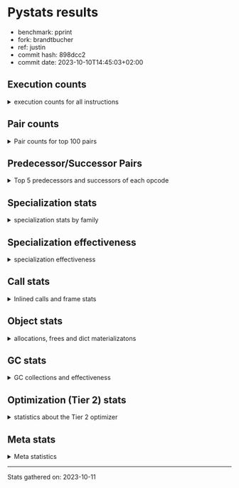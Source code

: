 
# Pystats results

- benchmark: pprint
- fork: brandtbucher
- ref: justin
- commit hash: 898dcc2
- commit date: 2023-10-10T14:45:03+02:00

## Execution counts

<details>
<summary> execution counts for all instructions </summary>

|Name | Count | Self | Cumulative | Miss ratio | 
|---|---:|---:|---:|---:|
| LOAD_FAST | 3,402,006,240 | 19.2% | 19.2% |  |
| STORE_FAST | 1,596,002,880 | 9.0% | 28.3% |  |
| LOAD_GLOBAL_BUILTIN | 1,428,001,980 | 8.1% | 36.3% |  |
| LOAD_CONST | 1,170,002,100 | 6.6% | 43.0% |  |
| POP_JUMP_IF_FALSE | 1,074,001,620 | 6.1% | 49.0% |  |
| TO_BOOL_BOOL | 978,000,900 | 5.5% | 54.6% |  |
| LOAD_FAST_LOAD_FAST | 846,001,980 | 4.8% | 59.3% |  |
| RETURN_VALUE | 528,000,420 | 3.0% | 62.3% |  |
| POP_JUMP_IF_TRUE | 486,000,360 | 2.7% | 65.1% |  |
| CALL_BUILTIN_FAST | 468,000,780 | 2.6% | 67.7% |  |
| CALL_BUILTIN_O | 426,000,420 | 2.4% | 70.1% |  |
| RESUME_CHECK | 414,000,840 | 2.3% | 72.5% |  |
| CALL_PY_EXACT_ARGS | 288,000,600 | 1.6% | 74.1% |  |
| LOAD_ATTR_METHOD_WITH_VALUES | 282,000,660 | 1.6% | 75.7% |  |
| POP_TOP | 276,000,720 | 1.6% | 77.3% |  |
| BUILD_TUPLE | 270,000,120 | 1.5% | 78.8% |  |
| LOAD_ATTR | 252,062,300 | 1.4% | 80.2% |  |
| LOAD_GLOBAL_MODULE | 234,000,380 | 1.3% | 81.5% |  |
| UNPACK_SEQUENCE_TUPLE | 234,000,060 | 1.3% | 82.9% |  |
| CONTAINS_OP | 216,000,420 | 1.2% | 84.1% |  |
| ENTER_EXECUTOR | 197,999,940 | 1.1% | 85.2% |  |
| PUSH_NULL | 192,000,780 | 1.1% | 86.3% |  |
| IS_OP | 180,000,120 | 1.0% | 87.3% |  |
| LOAD_ATTR_INSTANCE_VALUE | 174,000,420 | 1.0% | 88.3% |  |
| CALL_TYPE_1 | 144,000,180 | 0.8% | 89.1% |  |
| INTERPRETER_EXIT | 126,000,120 | 0.7% | 89.8% |  |
| LOAD_ATTR_METHOD_NO_DICT | 96,000,240 | 0.5% | 90.4% |  |
| EXTENDED_ARG | 90,000,120 | 0.5% | 90.9% |  |
| FOR_ITER_LIST | 84,436,840 | 0.5% | 91.3% | 27.4% |
| CALL_METHOD_DESCRIPTOR_O | 78,000,240 | 0.4% | 91.8% |  |
| RETURN_CONST | 78,000,180 | 0.4% | 92.2% |  |
| CALL | 72,018,520 | 0.4% | 92.6% |  |
| BINARY_OP | 72,018,000 | 0.4% | 93.0% |  |
| BINARY_OP_ADD_INT | 72,000,360 | 0.4% | 93.4% |  |
| STORE_SUBSCR_DICT | 72,000,180 | 0.4% | 93.9% |  |
| DELETE_SUBSCR | 72,000,180 | 0.4% | 94.3% |  |
| TO_BOOL_NONE | 72,000,120 | 0.4% | 94.7% |  |
| GET_ITER | 72,000,120 | 0.4% | 95.1% |  |
| BUILD_LIST | 72,000,120 | 0.4% | 95.5% |  |
| COPY | 72,000,060 | 0.4% | 95.9% |  |
| STORE_ATTR_SLOT | 72,000,000 | 0.4% | 96.3% |  |
| FORMAT_SIMPLE | 72,000,000 | 0.4% | 96.7% |  |
| CONVERT_VALUE | 72,000,000 | 0.4% | 97.1% |  |
| BINARY_SUBSCR_TUPLE_INT | 72,000,000 | 0.4% | 97.5% |  |
| COMPARE_OP_INT | 60,000,240 | 0.3% | 97.9% |  |
| TO_BOOL | 54,013,220 | 0.3% | 98.2% |  |
| CALL_LEN | 42,000,060 | 0.2% | 98.4% |  |
| FOR_ITER_TUPLE | 36,436,000 | 0.2% | 98.6% | 63.5% |
| JUMP_FORWARD | 36,000,180 | 0.2% | 98.8% |  |
| LOAD_ATTR_SLOT | 36,000,000 | 0.2% | 99.0% |  |
| BUILD_STRING | 36,000,000 | 0.2% | 99.2% |  |
| STORE_FAST_STORE_FAST | 24,000,120 | 0.1% | 99.4% |  |
| CALL_METHOD_DESCRIPTOR_NOARGS | 24,000,120 | 0.1% | 99.5% |  |
| NOP | 18,000,240 | 0.1% | 99.6% |  |
| TO_BOOL_LIST | 18,000,120 | 0.1% | 99.7% |  |
| UNPACK_SEQUENCE_TWO_TUPLE | 18,000,000 | 0.1% | 99.8% |  |
| CALL_KW | 18,000,000 | 0.1% | 99.9% |  |
| BINARY_OP_SUBTRACT_INT | 12,000,300 | 0.1% | 100.0% |  |
| LOAD_ATTR_METHOD_LAZY_DICT | 6,000,180 | 0.0% | 100.0% |  |
| LOAD_DEREF | 240 | 0.0% | 100.0% |  |
| LOAD_GLOBAL | 220 | 0.0% | 100.0% |  |
| LOAD_ATTR_MODULE | 200 | 0.0% | 100.0% |  |
| COPY_FREE_VARS | 120 | 0.0% | 100.0% |  |
| CALL_FUNCTION_EX | 120 | 0.0% | 100.0% |  |
| BINARY_OP_SUBTRACT_FLOAT | 120 | 0.0% | 100.0% |  |
| PUSH_EXC_INFO | 60 | 0.0% | 100.0% |  |
| POP_JUMP_IF_NONE | 60 | 0.0% | 100.0% |  |
| POP_EXCEPT | 60 | 0.0% | 100.0% |  |
| LOAD_ATTR_NONDESCRIPTOR_WITH_VALUES | 60 | 0.0% | 100.0% |  |
| JUMP_BACKWARD | 60 | 0.0% | 100.0% |  |
| COMPARE_OP | 60 | 0.0% | 100.0% |  |
| CHECK_EXC_MATCH | 60 | 0.0% | 100.0% |  |
| CALL_METHOD_DESCRIPTOR_FAST | 60 | 0.0% | 100.0% |  |
| BUILD_MAP | 60 | 0.0% | 100.0% |  |
| BINARY_OP_ADD_UNICODE | 60 | 0.0% | 100.0% |  |
| STORE_SUBSCR | 20 | 0.0% | 100.0% |  |


</details>

## Pair counts

<details>
<summary> Pair counts for top 100 pairs </summary>

|Pair | Count | Self | Cumulative | 
|---|---:|---:|---:|
| LOAD_GLOBAL_BUILTIN LOAD_FAST | 906,001,320 | 5.1% | 5.1% |
| STORE_FAST LOAD_FAST | 792,001,560 | 4.5% | 9.6% |
| LOAD_FAST LOAD_GLOBAL_BUILTIN | 522,000,600 | 3.0% | 12.6% |
| TO_BOOL_BOOL POP_JUMP_IF_FALSE | 510,000,660 | 2.9% | 15.4% |
| POP_JUMP_IF_FALSE LOAD_GLOBAL_BUILTIN | 486,000,360 | 2.7% | 18.2% |
| STORE_FAST STORE_FAST | 456,000,000 | 2.6% | 20.8% |
| LOAD_FAST TO_BOOL_BOOL | 402,000,280 | 2.3% | 23.0% |
| TO_BOOL_BOOL POP_JUMP_IF_TRUE | 396,000,120 | 2.2% | 25.3% |
| LOAD_FAST CALL_BUILTIN_O | 390,000,420 | 2.2% | 27.5% |
| POP_JUMP_IF_FALSE LOAD_FAST | 372,000,840 | 2.1% | 29.6% |
| LOAD_GLOBAL_BUILTIN CALL_BUILTIN_FAST | 342,000,480 | 1.9% | 31.5% |
| CALL_BUILTIN_FAST TO_BOOL_BOOL | 342,000,480 | 1.9% | 33.5% |
| LOAD_FAST LOAD_CONST | 324,000,540 | 1.8% | 35.3% |
| LOAD_CONST LOAD_CONST | 306,000,240 | 1.7% | 37.0% |
| CALL_PY_EXACT_ARGS RESUME_CHECK | 288,000,600 | 1.6% | 38.6% |
| LOAD_FAST LOAD_ATTR_METHOD_WITH_VALUES | 282,000,620 | 1.6% | 40.2% |
| POP_TOP LOAD_FAST | 270,000,420 | 1.5% | 41.8% |
| BUILD_TUPLE RETURN_VALUE | 270,000,120 | 1.5% | 43.3% |
| RETURN_VALUE UNPACK_SEQUENCE_TUPLE | 234,000,060 | 1.3% | 44.6% |
| RETURN_VALUE RETURN_VALUE | 234,000,060 | 1.3% | 45.9% |
| UNPACK_SEQUENCE_TUPLE STORE_FAST | 228,000,000 | 1.3% | 47.2% |
| CONTAINS_OP POP_JUMP_IF_FALSE | 216,000,420 | 1.2% | 48.5% |
| LOAD_ATTR_METHOD_WITH_VALUES LOAD_FAST_LOAD_FAST | 198,000,660 | 1.1% | 49.6% |
| LOAD_CONST STORE_FAST | 198,000,540 | 1.1% | 50.7% |
| LOAD_FAST_LOAD_FAST LOAD_FAST_LOAD_FAST | 198,000,240 | 1.1% | 51.8% |
| LOAD_FAST_LOAD_FAST CALL_PY_EXACT_ARGS | 198,000,220 | 1.1% | 52.9% |
| POP_JUMP_IF_TRUE LOAD_FAST | 198,000,120 | 1.1% | 54.1% |
| POP_JUMP_IF_TRUE ENTER_EXECUTOR | 197,999,940 | 1.1% | 55.2% |
| LOAD_FAST PUSH_NULL | 192,000,540 | 1.1% | 56.3% |
| PUSH_NULL LOAD_FAST | 192,000,240 | 1.1% | 57.3% |
| CALL_BUILTIN_O POP_TOP | 192,000,120 | 1.1% | 58.4% |
| LOAD_GLOBAL_BUILTIN LOAD_ATTR | 180,000,120 | 1.0% | 59.4% |
| LOAD_ATTR IS_OP | 180,000,120 | 1.0% | 60.5% |
| STORE_FAST LOAD_GLOBAL_BUILTIN | 168,000,180 | 1.0% | 61.4% |
| LOAD_ATTR_INSTANCE_VALUE TO_BOOL_BOOL | 162,000,120 | 0.9% | 62.3% |
| LOAD_CONST BUILD_TUPLE | 162,000,000 | 0.9% | 63.2% |
| CALL_BUILTIN_O LOAD_CONST | 162,000,000 | 0.9% | 64.2% |
| LOAD_FAST LOAD_ATTR_INSTANCE_VALUE | 156,000,320 | 0.9% | 65.0% |
| RESUME_CHECK LOAD_FAST | 144,000,360 | 0.8% | 65.9% |
| RESUME_CHECK LOAD_GLOBAL_BUILTIN | 144,000,300 | 0.8% | 66.7% |
| LOAD_FAST CALL_TYPE_1 | 144,000,160 | 0.8% | 67.5% |
| LOAD_GLOBAL_MODULE CONTAINS_OP | 144,000,120 | 0.8% | 68.3% |
| LOAD_FAST LOAD_GLOBAL_MODULE | 144,000,120 | 0.8% | 69.1% |
| CALL_TYPE_1 STORE_FAST | 144,000,120 | 0.8% | 69.9% |
| IS_OP POP_JUMP_IF_FALSE | 144,000,000 | 0.8% | 70.7% |
| CALL_BUILTIN_FAST STORE_FAST | 126,000,300 | 0.7% | 71.5% |
| LOAD_CONST CALL_BUILTIN_FAST | 126,000,120 | 0.7% | 72.2% |
| CACHE RESUME_CHECK | 126,000,120 | 0.7% | 72.9% |
| LOAD_FAST CALL_PY_EXACT_ARGS | 90,000,240 | 0.5% | 73.4% |
| EXTENDED_ARG POP_JUMP_IF_FALSE | 90,000,120 | 0.5% | 73.9% |
| LOAD_FAST_LOAD_FAST LOAD_FAST | 84,000,360 | 0.5% | 74.4% |
| LOAD_FAST LOAD_FAST_LOAD_FAST | 84,000,000 | 0.5% | 74.9% |
| LOAD_ATTR_METHOD_WITH_VALUES LOAD_FAST | 84,000,000 | 0.5% | 75.3% |
| LOAD_FAST CALL_METHOD_DESCRIPTOR_O | 78,000,120 | 0.4% | 75.8% |
| LOAD_FAST LOAD_ATTR | 72,000,340 | 0.4% | 76.2% |
| LOAD_FAST_LOAD_FAST CONTAINS_OP | 72,000,300 | 0.4% | 76.6% |
| CALL_BUILTIN_O STORE_FAST | 72,000,300 | 0.4% | 77.0% |
| STORE_FAST LOAD_CONST | 72,000,240 | 0.4% | 77.4% |
| POP_JUMP_IF_FALSE LOAD_CONST | 72,000,240 | 0.4% | 77.8% |
| LOAD_CONST LOAD_FAST_LOAD_FAST | 72,000,240 | 0.4% | 78.2% |
| LOAD_CONST BINARY_OP_ADD_INT | 72,000,240 | 0.4% | 78.6% |
| LOAD_FAST_LOAD_FAST DELETE_SUBSCR | 72,000,180 | 0.4% | 79.0% |
| LOAD_ATTR STORE_FAST | 72,000,180 | 0.4% | 79.4% |
| BINARY_OP_ADD_INT STORE_FAST | 72,000,180 | 0.4% | 79.8% |
| LOAD_FAST_LOAD_FAST STORE_SUBSCR_DICT | 72,000,160 | 0.4% | 80.2% |
| TO_BOOL_NONE POP_JUMP_IF_FALSE | 72,000,120 | 0.4% | 80.7% |
| TO_BOOL_BOOL EXTENDED_ARG | 72,000,120 | 0.4% | 81.1% |
| STORE_SUBSCR_DICT LOAD_CONST | 72,000,120 | 0.4% | 81.5% |
| STORE_FAST BUILD_LIST | 72,000,120 | 0.4% | 81.9% |
| POP_JUMP_IF_FALSE LOAD_FAST_LOAD_FAST | 72,000,120 | 0.4% | 82.3% |
| LOAD_FAST_LOAD_FAST BUILD_TUPLE | 72,000,120 | 0.4% | 82.7% |
| LOAD_FAST TO_BOOL_NONE | 72,000,120 | 0.4% | 83.1% |
| LOAD_FAST GET_ITER | 72,000,120 | 0.4% | 83.5% |
| LOAD_CONST LOAD_ATTR_METHOD_NO_DICT | 72,000,120 | 0.4% | 83.9% |
| LOAD_ATTR_METHOD_NO_DICT LOAD_FAST | 72,000,120 | 0.4% | 84.3% |
| CALL_METHOD_DESCRIPTOR_O BINARY_OP | 72,000,120 | 0.4% | 84.7% |
| BUILD_LIST STORE_FAST | 72,000,120 | 0.4% | 85.1% |
| BINARY_OP LOAD_FAST_LOAD_FAST | 72,000,120 | 0.4% | 85.5% |
| POP_JUMP_IF_FALSE POP_TOP | 72,000,060 | 0.4% | 85.9% |
| STORE_ATTR_SLOT RETURN_CONST | 72,000,000 | 0.4% | 86.4% |
| RETURN_CONST INTERPRETER_EXIT | 72,000,000 | 0.4% | 86.8% |
| RESUME_CHECK LOAD_FAST_LOAD_FAST | 72,000,000 | 0.4% | 87.2% |
| LOAD_GLOBAL_MODULE LOAD_FAST | 72,000,000 | 0.4% | 87.6% |
| LOAD_FAST_LOAD_FAST STORE_ATTR_SLOT | 72,000,000 | 0.4% | 88.0% |
| LOAD_FAST COPY | 72,000,000 | 0.4% | 88.4% |
| LOAD_FAST CONVERT_VALUE | 72,000,000 | 0.4% | 88.8% |
| LOAD_CONST BINARY_SUBSCR_TUPLE_INT | 72,000,000 | 0.4% | 89.2% |
| COPY TO_BOOL_BOOL | 72,000,000 | 0.4% | 89.6% |
| CONVERT_VALUE FORMAT_SIMPLE | 72,000,000 | 0.4% | 90.0% |
| BINARY_SUBSCR_TUPLE_INT CALL | 72,000,000 | 0.4% | 90.4% |
| ENTER_EXECUTOR LOAD_FAST_LOAD_FAST | 59,999,880 | 0.3% | 90.8% |
| FOR_ITER_LIST STORE_FAST | 54,218,500 | 0.3% | 91.1% |
| RETURN_VALUE INTERPRETER_EXIT | 54,000,120 | 0.3% | 91.4% |
| POP_JUMP_IF_TRUE LOAD_CONST | 54,000,120 | 0.3% | 91.7% |
| DELETE_SUBSCR LOAD_FAST | 54,000,120 | 0.3% | 92.0% |
| LOAD_FAST TO_BOOL | 54,000,020 | 0.3% | 92.3% |
| TO_BOOL POP_JUMP_IF_TRUE | 54,000,000 | 0.3% | 92.6% |
| ENTER_EXECUTOR LOAD_GLOBAL_BUILTIN | 54,000,000 | 0.3% | 92.9% |
| GET_ITER FOR_ITER_LIST | 52,473,080 | 0.3% | 93.2% |
| COMPARE_OP_INT POP_JUMP_IF_FALSE | 42,000,240 | 0.2% | 93.4% |


</details>

## Predecessor/Successor Pairs

<details>
<summary> Top 5 predecessors and successors of each opcode </summary>

### CACHE

<details>
<summary> Successors and predecessors for CACHE </summary>

|Predecessors | Count | Percentage | 
|---|---:|---:|

|Successors | Count | Percentage | 
|---|---:|---:|
| RESUME_CHECK | 126,000,120 | 100.0% |


</details>

### DELETE_SUBSCR

<details>
<summary> Successors and predecessors for DELETE_SUBSCR </summary>

|Predecessors | Count | Percentage | 
|---|---:|---:|
| LOAD_FAST_LOAD_FAST | 72,000,180 | 100.0% |

|Successors | Count | Percentage | 
|---|---:|---:|
| LOAD_FAST | 54,000,120 | 75.0% |
| LOAD_CONST | 18,000,000 | 25.0% |
| RETURN_CONST | 60 | 0.0% |


</details>

### FORMAT_SIMPLE

<details>
<summary> Successors and predecessors for FORMAT_SIMPLE </summary>

|Predecessors | Count | Percentage | 
|---|---:|---:|
| CONVERT_VALUE | 72,000,000 | 100.0% |

|Successors | Count | Percentage | 
|---|---:|---:|
| LOAD_CONST | 36,000,000 | 50.0% |
| BUILD_STRING | 36,000,000 | 50.0% |


</details>

### GET_ITER

<details>
<summary> Successors and predecessors for GET_ITER </summary>

|Predecessors | Count | Percentage | 
|---|---:|---:|
| LOAD_FAST | 72,000,120 | 100.0% |

|Successors | Count | Percentage | 
|---|---:|---:|
| FOR_ITER_LIST | 52,473,080 | 72.9% |
| FOR_ITER_TUPLE | 19,527,040 | 27.1% |


</details>

### INTERPRETER_EXIT

<details>
<summary> Successors and predecessors for INTERPRETER_EXIT </summary>

|Predecessors | Count | Percentage | 
|---|---:|---:|
| RETURN_CONST | 72,000,000 | 57.1% |
| RETURN_VALUE | 54,000,120 | 42.9% |

|Successors | Count | Percentage | 
|---|---:|---:|


</details>

### NOP

<details>
<summary> Successors and predecessors for NOP </summary>

|Predecessors | Count | Percentage | 
|---|---:|---:|
| RESUME_CHECK | 18,000,000 | 100.0% |
| STORE_FAST | 120 | 0.0% |
| POP_TOP | 120 | 0.0% |

|Successors | Count | Percentage | 
|---|---:|---:|
| LOAD_FAST | 18,000,000 | 100.0% |
| LOAD_DEREF | 120 | 0.0% |
| LOAD_GLOBAL_BUILTIN | 100 | 0.0% |
| LOAD_GLOBAL | 20 | 0.0% |


</details>

### POP_TOP

<details>
<summary> Successors and predecessors for POP_TOP </summary>

|Predecessors | Count | Percentage | 
|---|---:|---:|
| CALL_BUILTIN_O | 192,000,120 | 69.6% |
| POP_JUMP_IF_FALSE | 72,000,060 | 26.1% |
| RETURN_CONST | 6,000,180 | 2.2% |
| CALL_METHOD_DESCRIPTOR_O | 6,000,120 | 2.2% |
| CALL | 240 | 0.0% |

|Successors | Count | Percentage | 
|---|---:|---:|
| LOAD_FAST | 270,000,420 | 97.8% |
| RETURN_CONST | 6,000,060 | 2.2% |
| NOP | 120 | 0.0% |
| LOAD_FAST_LOAD_FAST | 60 | 0.0% |
| LOAD_CONST | 60 | 0.0% |


</details>

### PUSH_NULL

<details>
<summary> Successors and predecessors for PUSH_NULL </summary>

|Predecessors | Count | Percentage | 
|---|---:|---:|
| LOAD_FAST | 192,000,540 | 100.0% |
| LOAD_DEREF | 120 | 0.0% |
| LOAD_ATTR_MODULE | 80 | 0.0% |
| LOAD_ATTR | 40 | 0.0% |

|Successors | Count | Percentage | 
|---|---:|---:|
| LOAD_FAST | 192,000,240 | 100.0% |
| CALL | 480 | 0.0% |
| LOAD_FAST_LOAD_FAST | 60 | 0.0% |


</details>

### RETURN_VALUE

<details>
<summary> Successors and predecessors for RETURN_VALUE </summary>

|Predecessors | Count | Percentage | 
|---|---:|---:|
| BUILD_TUPLE | 270,000,120 | 51.1% |
| RETURN_VALUE | 234,000,060 | 44.3% |
| COMPARE_OP_INT | 18,000,000 | 3.4% |
| LOAD_FAST | 6,000,180 | 1.1% |
| CALL_METHOD_DESCRIPTOR_NOARGS | 60 | 0.0% |

|Successors | Count | Percentage | 
|---|---:|---:|
| UNPACK_SEQUENCE_TUPLE | 234,000,060 | 44.3% |
| RETURN_VALUE | 234,000,060 | 44.3% |
| INTERPRETER_EXIT | 54,000,120 | 10.2% |
| STORE_FAST | 6,000,060 | 1.1% |
| LOAD_GLOBAL | 80 | 0.0% |


</details>

### STORE_SUBSCR

<details>
<summary> Successors and predecessors for STORE_SUBSCR </summary>

|Predecessors | Count | Percentage | 
|---|---:|---:|
| LOAD_FAST_LOAD_FAST | 20 | 100.0% |

|Successors | Count | Percentage | 
|---|---:|---:|
| STORE_SUBSCR_DICT | 20 | 100.0% |


</details>

### TO_BOOL

<details>
<summary> Successors and predecessors for TO_BOOL </summary>

|Predecessors | Count | Percentage | 
|---|---:|---:|
| LOAD_FAST | 54,000,020 | 100.0% |
| TO_BOOL | 13,200 | 0.0% |

|Successors | Count | Percentage | 
|---|---:|---:|
| POP_JUMP_IF_TRUE | 54,000,000 | 100.0% |
| TO_BOOL | 13,200 | 0.0% |
| TO_BOOL_BOOL | 20 | 0.0% |


</details>

### BINARY_OP

<details>
<summary> Successors and predecessors for BINARY_OP </summary>

|Predecessors | Count | Percentage | 
|---|---:|---:|
| CALL_METHOD_DESCRIPTOR_O | 72,000,120 | 100.0% |
| BINARY_OP | 17,640 | 0.0% |
| LOAD_FAST | 120 | 0.0% |
| LOAD_CONST | 60 | 0.0% |
| LOAD_FAST_LOAD_FAST | 40 | 0.0% |

|Successors | Count | Percentage | 
|---|---:|---:|
| LOAD_FAST_LOAD_FAST | 72,000,120 | 100.0% |
| BINARY_OP | 17,640 | 0.0% |
| BINARY_OP_ADD_INT | 80 | 0.0% |
| BINARY_OP_SUBTRACT_INT | 60 | 0.0% |
| BINARY_OP_ADD_UNICODE | 60 | 0.0% |


</details>

### BUILD_LIST

<details>
<summary> Successors and predecessors for BUILD_LIST </summary>

|Predecessors | Count | Percentage | 
|---|---:|---:|
| STORE_FAST | 72,000,120 | 100.0% |

|Successors | Count | Percentage | 
|---|---:|---:|
| STORE_FAST | 72,000,120 | 100.0% |


</details>

### BUILD_STRING

<details>
<summary> Successors and predecessors for BUILD_STRING </summary>

|Predecessors | Count | Percentage | 
|---|---:|---:|
| FORMAT_SIMPLE | 36,000,000 | 100.0% |

|Successors | Count | Percentage | 
|---|---:|---:|
| CALL_BUILTIN_O | 36,000,000 | 100.0% |


</details>

### BUILD_TUPLE

<details>
<summary> Successors and predecessors for BUILD_TUPLE </summary>

|Predecessors | Count | Percentage | 
|---|---:|---:|
| LOAD_CONST | 162,000,000 | 60.0% |
| LOAD_FAST_LOAD_FAST | 72,000,120 | 26.7% |
| CALL | 36,000,000 | 13.3% |

|Successors | Count | Percentage | 
|---|---:|---:|
| RETURN_VALUE | 270,000,120 | 100.0% |


</details>

### CALL

<details>
<summary> Successors and predecessors for CALL </summary>

|Predecessors | Count | Percentage | 
|---|---:|---:|
| BINARY_SUBSCR_TUPLE_INT | 72,000,000 | 100.0% |
| CALL | 17,780 | 0.0% |
| PUSH_NULL | 480 | 0.0% |
| LOAD_CONST | 80 | 0.0% |
| LOAD_GLOBAL_MODULE | 60 | 0.0% |

|Successors | Count | Percentage | 
|---|---:|---:|
| LOAD_GLOBAL_MODULE | 36,000,000 | 50.0% |
| BUILD_TUPLE | 36,000,000 | 50.0% |
| CALL | 17,780 | 0.0% |
| POP_TOP | 240 | 0.0% |
| STORE_FAST | 180 | 0.0% |


</details>

### CALL_FUNCTION_EX

<details>
<summary> Successors and predecessors for CALL_FUNCTION_EX </summary>

|Predecessors | Count | Percentage | 
|---|---:|---:|
| LOAD_FAST | 120 | 100.0% |

|Successors | Count | Percentage | 
|---|---:|---:|
| COPY_FREE_VARS | 120 | 100.0% |


</details>

### CALL_KW

<details>
<summary> Successors and predecessors for CALL_KW </summary>

|Predecessors | Count | Percentage | 
|---|---:|---:|
| LOAD_CONST | 18,000,000 | 100.0% |

|Successors | Count | Percentage | 
|---|---:|---:|
| STORE_FAST | 18,000,000 | 100.0% |


</details>

### COMPARE_OP

<details>
<summary> Successors and predecessors for COMPARE_OP </summary>

|Predecessors | Count | Percentage | 
|---|---:|---:|
| LOAD_CONST | 60 | 100.0% |

|Successors | Count | Percentage | 
|---|---:|---:|
| COMPARE_OP_INT | 60 | 100.0% |


</details>

### CONTAINS_OP

<details>
<summary> Successors and predecessors for CONTAINS_OP </summary>

|Predecessors | Count | Percentage | 
|---|---:|---:|
| LOAD_GLOBAL_MODULE | 144,000,120 | 66.7% |
| LOAD_FAST_LOAD_FAST | 72,000,300 | 33.3% |

|Successors | Count | Percentage | 
|---|---:|---:|
| POP_JUMP_IF_FALSE | 216,000,420 | 100.0% |


</details>

### CONVERT_VALUE

<details>
<summary> Successors and predecessors for CONVERT_VALUE </summary>

|Predecessors | Count | Percentage | 
|---|---:|---:|
| LOAD_FAST | 72,000,000 | 100.0% |

|Successors | Count | Percentage | 
|---|---:|---:|
| FORMAT_SIMPLE | 72,000,000 | 100.0% |


</details>

### COPY

<details>
<summary> Successors and predecessors for COPY </summary>

|Predecessors | Count | Percentage | 
|---|---:|---:|
| LOAD_FAST | 72,000,000 | 100.0% |
| BINARY_OP_ADD_INT | 60 | 0.0% |

|Successors | Count | Percentage | 
|---|---:|---:|
| TO_BOOL_BOOL | 72,000,000 | 100.0% |
| STORE_FAST_STORE_FAST | 60 | 0.0% |


</details>

### COPY_FREE_VARS

<details>
<summary> Successors and predecessors for COPY_FREE_VARS </summary>

|Predecessors | Count | Percentage | 
|---|---:|---:|
| CALL_FUNCTION_EX | 120 | 100.0% |

|Successors | Count | Percentage | 
|---|---:|---:|
| RESUME_CHECK | 120 | 100.0% |


</details>

### ENTER_EXECUTOR

<details>
<summary> Successors and predecessors for ENTER_EXECUTOR </summary>

|Predecessors | Count | Percentage | 
|---|---:|---:|
| POP_JUMP_IF_TRUE | 197,999,940 | 100.0% |

|Successors | Count | Percentage | 
|---|---:|---:|
| LOAD_FAST_LOAD_FAST | 59,999,880 | 30.3% |
| LOAD_GLOBAL_BUILTIN | 54,000,000 | 27.3% |
| FOR_ITER_LIST | 31,527,400 | 15.9% |
| LOAD_FAST | 18,000,000 | 9.1% |
| LOAD_ATTR_INSTANCE_VALUE | 18,000,000 | 9.1% |


</details>

### EXTENDED_ARG

<details>
<summary> Successors and predecessors for EXTENDED_ARG </summary>

|Predecessors | Count | Percentage | 
|---|---:|---:|
| TO_BOOL_BOOL | 72,000,120 | 80.0% |
| IS_OP | 18,000,000 | 20.0% |

|Successors | Count | Percentage | 
|---|---:|---:|
| POP_JUMP_IF_FALSE | 90,000,120 | 100.0% |


</details>

### IS_OP

<details>
<summary> Successors and predecessors for IS_OP </summary>

|Predecessors | Count | Percentage | 
|---|---:|---:|
| LOAD_ATTR | 180,000,120 | 100.0% |

|Successors | Count | Percentage | 
|---|---:|---:|
| POP_JUMP_IF_FALSE | 144,000,000 | 80.0% |
| POP_JUMP_IF_TRUE | 18,000,120 | 10.0% |
| EXTENDED_ARG | 18,000,000 | 10.0% |


</details>

### JUMP_BACKWARD

<details>
<summary> Successors and predecessors for JUMP_BACKWARD </summary>

|Predecessors | Count | Percentage | 
|---|---:|---:|
| POP_EXCEPT | 60 | 100.0% |

|Successors | Count | Percentage | 
|---|---:|---:|
| LOAD_FAST | 60 | 100.0% |


</details>

### JUMP_FORWARD

<details>
<summary> Successors and predecessors for JUMP_FORWARD </summary>

|Predecessors | Count | Percentage | 
|---|---:|---:|
| STORE_FAST | 36,000,120 | 100.0% |
| LOAD_FAST | 60 | 0.0% |

|Successors | Count | Percentage | 
|---|---:|---:|
| LOAD_GLOBAL_BUILTIN | 18,000,120 | 50.0% |
| LOAD_FAST | 18,000,000 | 50.0% |
| LOAD_FAST_LOAD_FAST | 60 | 0.0% |


</details>

### LOAD_ATTR

<details>
<summary> Successors and predecessors for LOAD_ATTR </summary>

|Predecessors | Count | Percentage | 
|---|---:|---:|
| LOAD_GLOBAL_BUILTIN | 180,000,120 | 71.4% |
| LOAD_FAST | 72,000,340 | 28.6% |
| LOAD_ATTR | 61,620 | 0.0% |
| LOAD_GLOBAL_MODULE | 80 | 0.0% |
| CALL_TYPE_1 | 60 | 0.0% |

|Successors | Count | Percentage | 
|---|---:|---:|
| IS_OP | 180,000,120 | 71.4% |
| STORE_FAST | 72,000,180 | 28.6% |
| LOAD_ATTR | 61,620 | 0.0% |
| LOAD_ATTR_MODULE | 80 | 0.0% |
| LOAD_CONST | 60 | 0.0% |


</details>

### LOAD_CONST

<details>
<summary> Successors and predecessors for LOAD_CONST </summary>

|Predecessors | Count | Percentage | 
|---|---:|---:|
| LOAD_FAST | 324,000,540 | 27.7% |
| LOAD_CONST | 306,000,240 | 26.2% |
| CALL_BUILTIN_O | 162,000,000 | 13.8% |
| STORE_FAST | 72,000,240 | 6.2% |
| POP_JUMP_IF_FALSE | 72,000,240 | 6.2% |

|Successors | Count | Percentage | 
|---|---:|---:|
| LOAD_CONST | 306,000,240 | 26.2% |
| STORE_FAST | 198,000,540 | 16.9% |
| BUILD_TUPLE | 162,000,000 | 13.8% |
| CALL_BUILTIN_FAST | 126,000,120 | 10.8% |
| LOAD_FAST_LOAD_FAST | 72,000,240 | 6.2% |


</details>

### LOAD_DEREF

<details>
<summary> Successors and predecessors for LOAD_DEREF </summary>

|Predecessors | Count | Percentage | 
|---|---:|---:|
| STORE_FAST | 120 | 50.0% |
| NOP | 120 | 50.0% |

|Successors | Count | Percentage | 
|---|---:|---:|
| STORE_FAST | 120 | 50.0% |
| PUSH_NULL | 120 | 50.0% |


</details>

### LOAD_FAST

<details>
<summary> Successors and predecessors for LOAD_FAST </summary>

|Predecessors | Count | Percentage | 
|---|---:|---:|
| LOAD_GLOBAL_BUILTIN | 906,001,320 | 26.6% |
| STORE_FAST | 792,001,560 | 23.3% |
| POP_JUMP_IF_FALSE | 372,000,840 | 10.9% |
| POP_TOP | 270,000,420 | 7.9% |
| POP_JUMP_IF_TRUE | 198,000,120 | 5.8% |

|Successors | Count | Percentage | 
|---|---:|---:|
| LOAD_GLOBAL_BUILTIN | 522,000,600 | 15.3% |
| TO_BOOL_BOOL | 402,000,280 | 11.8% |
| CALL_BUILTIN_O | 390,000,420 | 11.5% |
| LOAD_CONST | 324,000,540 | 9.5% |
| LOAD_ATTR_METHOD_WITH_VALUES | 282,000,620 | 8.3% |


</details>

### LOAD_FAST_LOAD_FAST

<details>
<summary> Successors and predecessors for LOAD_FAST_LOAD_FAST </summary>

|Predecessors | Count | Percentage | 
|---|---:|---:|
| LOAD_ATTR_METHOD_WITH_VALUES | 198,000,660 | 23.4% |
| LOAD_FAST_LOAD_FAST | 198,000,240 | 23.4% |
| LOAD_FAST | 84,000,000 | 9.9% |
| LOAD_CONST | 72,000,240 | 8.5% |
| POP_JUMP_IF_FALSE | 72,000,120 | 8.5% |

|Successors | Count | Percentage | 
|---|---:|---:|
| LOAD_FAST_LOAD_FAST | 198,000,240 | 23.4% |
| CALL_PY_EXACT_ARGS | 198,000,220 | 23.4% |
| LOAD_FAST | 84,000,360 | 9.9% |
| CONTAINS_OP | 72,000,300 | 8.5% |
| DELETE_SUBSCR | 72,000,180 | 8.5% |


</details>

### LOAD_GLOBAL

<details>
<summary> Successors and predecessors for LOAD_GLOBAL </summary>

|Predecessors | Count | Percentage | 
|---|---:|---:|
| RETURN_VALUE | 80 | 36.4% |
| RESUME_CHECK | 60 | 27.3% |
| STORE_FAST_STORE_FAST | 20 | 9.1% |
| PUSH_EXC_INFO | 20 | 9.1% |
| NOP | 20 | 9.1% |

|Successors | Count | Percentage | 
|---|---:|---:|
| LOAD_GLOBAL_MODULE | 100 | 45.5% |
| LOAD_GLOBAL_BUILTIN | 80 | 36.4% |
| LOAD_ATTR | 40 | 18.2% |


</details>

### POP_JUMP_IF_FALSE

<details>
<summary> Successors and predecessors for POP_JUMP_IF_FALSE </summary>

|Predecessors | Count | Percentage | 
|---|---:|---:|
| TO_BOOL_BOOL | 510,000,660 | 47.5% |
| CONTAINS_OP | 216,000,420 | 20.1% |
| IS_OP | 144,000,000 | 13.4% |
| EXTENDED_ARG | 90,000,120 | 8.4% |
| TO_BOOL_NONE | 72,000,120 | 6.7% |

|Successors | Count | Percentage | 
|---|---:|---:|
| LOAD_GLOBAL_BUILTIN | 486,000,360 | 45.3% |
| LOAD_FAST | 372,000,840 | 34.6% |
| LOAD_CONST | 72,000,240 | 6.7% |
| LOAD_FAST_LOAD_FAST | 72,000,120 | 6.7% |
| POP_TOP | 72,000,060 | 6.7% |


</details>

### POP_JUMP_IF_NONE

<details>
<summary> Successors and predecessors for POP_JUMP_IF_NONE </summary>

|Predecessors | Count | Percentage | 
|---|---:|---:|
| LOAD_FAST | 60 | 100.0% |

|Successors | Count | Percentage | 
|---|---:|---:|
| LOAD_CONST | 60 | 100.0% |


</details>

### POP_JUMP_IF_TRUE

<details>
<summary> Successors and predecessors for POP_JUMP_IF_TRUE </summary>

|Predecessors | Count | Percentage | 
|---|---:|---:|
| TO_BOOL_BOOL | 396,000,120 | 81.5% |
| TO_BOOL | 54,000,000 | 11.1% |
| TO_BOOL_LIST | 18,000,120 | 3.7% |
| IS_OP | 18,000,120 | 3.7% |

|Successors | Count | Percentage | 
|---|---:|---:|
| LOAD_FAST | 198,000,120 | 40.7% |
| ENTER_EXECUTOR | 197,999,940 | 40.7% |
| LOAD_CONST | 54,000,120 | 11.1% |
| LOAD_GLOBAL_BUILTIN | 36,000,120 | 7.4% |
| RETURN_CONST | 60 | 0.0% |


</details>

### RETURN_CONST

<details>
<summary> Successors and predecessors for RETURN_CONST </summary>

|Predecessors | Count | Percentage | 
|---|---:|---:|
| STORE_ATTR_SLOT | 72,000,000 | 92.3% |
| POP_TOP | 6,000,060 | 7.7% |
| POP_JUMP_IF_TRUE | 60 | 0.0% |
| DELETE_SUBSCR | 60 | 0.0% |

|Successors | Count | Percentage | 
|---|---:|---:|
| INTERPRETER_EXIT | 72,000,000 | 92.3% |
| POP_TOP | 6,000,180 | 7.7% |


</details>

### STORE_FAST

<details>
<summary> Successors and predecessors for STORE_FAST </summary>

|Predecessors | Count | Percentage | 
|---|---:|---:|
| STORE_FAST | 456,000,000 | 28.6% |
| UNPACK_SEQUENCE_TUPLE | 228,000,000 | 14.3% |
| LOAD_CONST | 198,000,540 | 12.4% |
| CALL_TYPE_1 | 144,000,120 | 9.0% |
| CALL_BUILTIN_FAST | 126,000,300 | 7.9% |

|Successors | Count | Percentage | 
|---|---:|---:|
| LOAD_FAST | 792,001,560 | 49.6% |
| STORE_FAST | 456,000,000 | 28.6% |
| LOAD_GLOBAL_BUILTIN | 168,000,180 | 10.5% |
| LOAD_CONST | 72,000,240 | 4.5% |
| BUILD_LIST | 72,000,120 | 4.5% |


</details>

### STORE_FAST_STORE_FAST

<details>
<summary> Successors and predecessors for STORE_FAST_STORE_FAST </summary>

|Predecessors | Count | Percentage | 
|---|---:|---:|
| UNPACK_SEQUENCE_TWO_TUPLE | 18,000,000 | 75.0% |
| UNPACK_SEQUENCE_TUPLE | 6,000,060 | 25.0% |
| COPY | 60 | 0.0% |

|Successors | Count | Percentage | 
|---|---:|---:|
| LOAD_FAST | 18,000,000 | 75.0% |
| STORE_FAST | 6,000,060 | 25.0% |
| LOAD_GLOBAL_BUILTIN | 40 | 0.0% |
| LOAD_GLOBAL | 20 | 0.0% |


</details>

### BINARY_OP_ADD_INT

<details>
<summary> Successors and predecessors for BINARY_OP_ADD_INT </summary>

|Predecessors | Count | Percentage | 
|---|---:|---:|
| LOAD_CONST | 72,000,240 | 100.0% |
| BINARY_OP | 80 | 0.0% |
| LOAD_ATTR_INSTANCE_VALUE | 40 | 0.0% |

|Successors | Count | Percentage | 
|---|---:|---:|
| STORE_FAST | 72,000,180 | 100.0% |
| LOAD_FAST_LOAD_FAST | 60 | 0.0% |
| COPY | 60 | 0.0% |
| CALL_PY_EXACT_ARGS | 40 | 0.0% |
| CALL | 20 | 0.0% |


</details>

### BINARY_OP_SUBTRACT_FLOAT

<details>
<summary> Successors and predecessors for BINARY_OP_SUBTRACT_FLOAT </summary>

|Predecessors | Count | Percentage | 
|---|---:|---:|
| LOAD_FAST | 80 | 66.7% |
| BINARY_OP | 40 | 33.3% |

|Successors | Count | Percentage | 
|---|---:|---:|
| STORE_FAST | 120 | 100.0% |


</details>

### BINARY_SUBSCR_TUPLE_INT

<details>
<summary> Successors and predecessors for BINARY_SUBSCR_TUPLE_INT </summary>

|Predecessors | Count | Percentage | 
|---|---:|---:|
| LOAD_CONST | 72,000,000 | 100.0% |

|Successors | Count | Percentage | 
|---|---:|---:|
| CALL | 72,000,000 | 100.0% |


</details>

### CALL_BUILTIN_FAST

<details>
<summary> Successors and predecessors for CALL_BUILTIN_FAST </summary>

|Predecessors | Count | Percentage | 
|---|---:|---:|
| LOAD_GLOBAL_BUILTIN | 342,000,480 | 73.1% |
| LOAD_CONST | 126,000,120 | 26.9% |
| LOAD_FAST | 140 | 0.0% |
| CALL | 40 | 0.0% |

|Successors | Count | Percentage | 
|---|---:|---:|
| TO_BOOL_BOOL | 342,000,480 | 73.1% |
| STORE_FAST | 126,000,300 | 26.9% |


</details>

### CALL_BUILTIN_O

<details>
<summary> Successors and predecessors for CALL_BUILTIN_O </summary>

|Predecessors | Count | Percentage | 
|---|---:|---:|
| LOAD_FAST | 390,000,420 | 91.5% |
| BUILD_STRING | 36,000,000 | 8.5% |

|Successors | Count | Percentage | 
|---|---:|---:|
| POP_TOP | 192,000,120 | 45.1% |
| LOAD_CONST | 162,000,000 | 38.0% |
| STORE_FAST | 72,000,300 | 16.9% |


</details>

### CALL_LEN

<details>
<summary> Successors and predecessors for CALL_LEN </summary>

|Predecessors | Count | Percentage | 
|---|---:|---:|
| LOAD_FAST | 42,000,060 | 100.0% |

|Successors | Count | Percentage | 
|---|---:|---:|
| LOAD_CONST | 36,000,000 | 85.7% |
| LOAD_FAST | 6,000,060 | 14.3% |


</details>

### CALL_METHOD_DESCRIPTOR_NOARGS

<details>
<summary> Successors and predecessors for CALL_METHOD_DESCRIPTOR_NOARGS </summary>

|Predecessors | Count | Percentage | 
|---|---:|---:|
| LOAD_ATTR_METHOD_NO_DICT | 24,000,060 | 100.0% |
| LOAD_ATTR_METHOD_LAZY_DICT | 40 | 0.0% |
| CALL | 20 | 0.0% |

|Successors | Count | Percentage | 
|---|---:|---:|
| LOAD_GLOBAL_MODULE | 18,000,000 | 75.0% |
| LOAD_FAST | 6,000,060 | 25.0% |
| RETURN_VALUE | 60 | 0.0% |


</details>

### CALL_METHOD_DESCRIPTOR_O

<details>
<summary> Successors and predecessors for CALL_METHOD_DESCRIPTOR_O </summary>

|Predecessors | Count | Percentage | 
|---|---:|---:|
| LOAD_FAST | 78,000,120 | 100.0% |
| LOAD_CONST | 80 | 0.0% |
| CALL | 40 | 0.0% |

|Successors | Count | Percentage | 
|---|---:|---:|
| BINARY_OP | 72,000,120 | 92.3% |
| POP_TOP | 6,000,120 | 7.7% |


</details>

### CALL_PY_EXACT_ARGS

<details>
<summary> Successors and predecessors for CALL_PY_EXACT_ARGS </summary>

|Predecessors | Count | Percentage | 
|---|---:|---:|
| LOAD_FAST_LOAD_FAST | 198,000,220 | 68.7% |
| LOAD_FAST | 90,000,240 | 31.3% |
| CALL | 60 | 0.0% |
| LOAD_CONST | 40 | 0.0% |
| BINARY_OP_ADD_INT | 40 | 0.0% |

|Successors | Count | Percentage | 
|---|---:|---:|
| RESUME_CHECK | 288,000,600 | 100.0% |


</details>

### CALL_TYPE_1

<details>
<summary> Successors and predecessors for CALL_TYPE_1 </summary>

|Predecessors | Count | Percentage | 
|---|---:|---:|
| LOAD_FAST | 144,000,160 | 100.0% |
| CALL | 20 | 0.0% |

|Successors | Count | Percentage | 
|---|---:|---:|
| STORE_FAST | 144,000,120 | 100.0% |
| LOAD_ATTR | 60 | 0.0% |


</details>

### COMPARE_OP_INT

<details>
<summary> Successors and predecessors for COMPARE_OP_INT </summary>

|Predecessors | Count | Percentage | 
|---|---:|---:|
| LOAD_CONST | 36,000,120 | 60.0% |
| LOAD_ATTR_SLOT | 18,000,000 | 30.0% |
| LOAD_FAST | 6,000,060 | 10.0% |
| COMPARE_OP | 60 | 0.0% |

|Successors | Count | Percentage | 
|---|---:|---:|
| POP_JUMP_IF_FALSE | 42,000,240 | 70.0% |
| RETURN_VALUE | 18,000,000 | 30.0% |


</details>

### FOR_ITER_LIST

<details>
<summary> Successors and predecessors for FOR_ITER_LIST </summary>

|Predecessors | Count | Percentage | 
|---|---:|---:|
| GET_ITER | 52,473,080 | 62.1% |
| ENTER_EXECUTOR | 31,527,400 | 37.3% |
| FOR_ITER_TUPLE | 436,360 | 0.5% |

|Successors | Count | Percentage | 
|---|---:|---:|
| STORE_FAST | 54,218,500 | 64.2% |
| UNPACK_SEQUENCE_TWO_TUPLE | 18,000,000 | 21.3% |
| LOAD_FAST_LOAD_FAST | 11,781,980 | 14.0% |
| FOR_ITER_TUPLE | 436,360 | 0.5% |


</details>

### FOR_ITER_TUPLE

<details>
<summary> Successors and predecessors for FOR_ITER_TUPLE </summary>

|Predecessors | Count | Percentage | 
|---|---:|---:|
| GET_ITER | 19,527,040 | 53.6% |
| ENTER_EXECUTOR | 16,472,600 | 45.2% |
| FOR_ITER_LIST | 436,360 | 1.2% |

|Successors | Count | Percentage | 
|---|---:|---:|
| STORE_FAST | 29,781,500 | 81.7% |
| LOAD_FAST_LOAD_FAST | 6,218,140 | 17.1% |
| FOR_ITER_LIST | 436,360 | 1.2% |


</details>

### LOAD_ATTR_INSTANCE_VALUE

<details>
<summary> Successors and predecessors for LOAD_ATTR_INSTANCE_VALUE </summary>

|Predecessors | Count | Percentage | 
|---|---:|---:|
| LOAD_FAST | 156,000,320 | 89.7% |
| ENTER_EXECUTOR | 18,000,000 | 10.3% |
| LOAD_ATTR | 60 | 0.0% |
| LOAD_FAST_LOAD_FAST | 40 | 0.0% |

|Successors | Count | Percentage | 
|---|---:|---:|
| TO_BOOL_BOOL | 162,000,120 | 93.1% |
| LOAD_FAST | 12,000,180 | 6.9% |
| LOAD_CONST | 60 | 0.0% |
| BINARY_OP_ADD_INT | 40 | 0.0% |
| BINARY_OP | 20 | 0.0% |


</details>

### LOAD_ATTR_METHOD_NO_DICT

<details>
<summary> Successors and predecessors for LOAD_ATTR_METHOD_NO_DICT </summary>

|Predecessors | Count | Percentage | 
|---|---:|---:|
| LOAD_CONST | 72,000,120 | 75.0% |
| LOAD_FAST | 18,000,000 | 18.7% |
| LOAD_FAST_LOAD_FAST | 6,000,060 | 6.3% |
| LOAD_ATTR_NONDESCRIPTOR_WITH_VALUES | 40 | 0.0% |
| LOAD_ATTR | 20 | 0.0% |

|Successors | Count | Percentage | 
|---|---:|---:|
| LOAD_FAST | 72,000,120 | 75.0% |
| CALL_METHOD_DESCRIPTOR_NOARGS | 24,000,060 | 25.0% |
| LOAD_GLOBAL_BUILTIN | 40 | 0.0% |
| LOAD_GLOBAL | 20 | 0.0% |


</details>

### LOAD_ATTR_METHOD_WITH_VALUES

<details>
<summary> Successors and predecessors for LOAD_ATTR_METHOD_WITH_VALUES </summary>

|Predecessors | Count | Percentage | 
|---|---:|---:|
| LOAD_FAST | 282,000,620 | 100.0% |
| LOAD_ATTR | 40 | 0.0% |

|Successors | Count | Percentage | 
|---|---:|---:|
| LOAD_FAST_LOAD_FAST | 198,000,660 | 70.2% |
| LOAD_FAST | 84,000,000 | 29.8% |


</details>

### LOAD_ATTR_MODULE

<details>
<summary> Successors and predecessors for LOAD_ATTR_MODULE </summary>

|Predecessors | Count | Percentage | 
|---|---:|---:|
| LOAD_GLOBAL_MODULE | 120 | 60.0% |
| LOAD_ATTR | 80 | 40.0% |

|Successors | Count | Percentage | 
|---|---:|---:|
| STORE_FAST | 120 | 60.0% |
| PUSH_NULL | 80 | 40.0% |


</details>

### LOAD_ATTR_SLOT

<details>
<summary> Successors and predecessors for LOAD_ATTR_SLOT </summary>

|Predecessors | Count | Percentage | 
|---|---:|---:|
| LOAD_FAST | 36,000,000 | 100.0% |

|Successors | Count | Percentage | 
|---|---:|---:|
| LOAD_FAST | 18,000,000 | 50.0% |
| COMPARE_OP_INT | 18,000,000 | 50.0% |


</details>

### LOAD_GLOBAL_BUILTIN

<details>
<summary> Successors and predecessors for LOAD_GLOBAL_BUILTIN </summary>

|Predecessors | Count | Percentage | 
|---|---:|---:|
| LOAD_FAST | 522,000,600 | 36.6% |
| POP_JUMP_IF_FALSE | 486,000,360 | 34.0% |
| STORE_FAST | 168,000,180 | 11.8% |
| RESUME_CHECK | 144,000,300 | 10.1% |
| ENTER_EXECUTOR | 54,000,000 | 3.8% |

|Successors | Count | Percentage | 
|---|---:|---:|
| LOAD_FAST | 906,001,320 | 63.4% |
| CALL_BUILTIN_FAST | 342,000,480 | 23.9% |
| LOAD_ATTR | 180,000,120 | 12.6% |
| CHECK_EXC_MATCH | 60 | 0.0% |


</details>

### LOAD_GLOBAL_MODULE

<details>
<summary> Successors and predecessors for LOAD_GLOBAL_MODULE </summary>

|Predecessors | Count | Percentage | 
|---|---:|---:|
| LOAD_FAST | 144,000,120 | 61.5% |
| RESUME_CHECK | 36,000,120 | 15.4% |
| CALL | 36,000,000 | 15.4% |
| CALL_METHOD_DESCRIPTOR_NOARGS | 18,000,000 | 7.7% |
| LOAD_GLOBAL | 100 | 0.0% |

|Successors | Count | Percentage | 
|---|---:|---:|
| CONTAINS_OP | 144,000,120 | 61.5% |
| LOAD_FAST | 72,000,000 | 30.8% |
| LOAD_CONST | 18,000,000 | 7.7% |
| LOAD_ATTR_MODULE | 120 | 0.0% |
| LOAD_ATTR | 80 | 0.0% |


</details>

### RESUME_CHECK

<details>
<summary> Successors and predecessors for RESUME_CHECK </summary>

|Predecessors | Count | Percentage | 
|---|---:|---:|
| CALL_PY_EXACT_ARGS | 288,000,600 | 69.6% |
| CACHE | 126,000,120 | 30.4% |
| COPY_FREE_VARS | 120 | 0.0% |

|Successors | Count | Percentage | 
|---|---:|---:|
| LOAD_FAST | 144,000,360 | 34.8% |
| LOAD_GLOBAL_BUILTIN | 144,000,300 | 34.8% |
| LOAD_FAST_LOAD_FAST | 72,000,000 | 17.4% |
| LOAD_GLOBAL_MODULE | 36,000,120 | 8.7% |
| NOP | 18,000,000 | 4.3% |


</details>

### STORE_ATTR_SLOT

<details>
<summary> Successors and predecessors for STORE_ATTR_SLOT </summary>

|Predecessors | Count | Percentage | 
|---|---:|---:|
| LOAD_FAST_LOAD_FAST | 72,000,000 | 100.0% |

|Successors | Count | Percentage | 
|---|---:|---:|
| RETURN_CONST | 72,000,000 | 100.0% |


</details>

### STORE_SUBSCR_DICT

<details>
<summary> Successors and predecessors for STORE_SUBSCR_DICT </summary>

|Predecessors | Count | Percentage | 
|---|---:|---:|
| LOAD_FAST_LOAD_FAST | 72,000,160 | 100.0% |
| STORE_SUBSCR | 20 | 0.0% |

|Successors | Count | Percentage | 
|---|---:|---:|
| LOAD_CONST | 72,000,120 | 100.0% |
| LOAD_FAST | 60 | 0.0% |


</details>

### TO_BOOL_BOOL

<details>
<summary> Successors and predecessors for TO_BOOL_BOOL </summary>

|Predecessors | Count | Percentage | 
|---|---:|---:|
| LOAD_FAST | 402,000,280 | 41.1% |
| CALL_BUILTIN_FAST | 342,000,480 | 35.0% |
| LOAD_ATTR_INSTANCE_VALUE | 162,000,120 | 16.6% |
| COPY | 72,000,000 | 7.4% |
| TO_BOOL | 20 | 0.0% |

|Successors | Count | Percentage | 
|---|---:|---:|
| POP_JUMP_IF_FALSE | 510,000,660 | 52.1% |
| POP_JUMP_IF_TRUE | 396,000,120 | 40.5% |
| EXTENDED_ARG | 72,000,120 | 7.4% |


</details>

### TO_BOOL_LIST

<details>
<summary> Successors and predecessors for TO_BOOL_LIST </summary>

|Predecessors | Count | Percentage | 
|---|---:|---:|
| LOAD_FAST | 18,000,120 | 100.0% |

|Successors | Count | Percentage | 
|---|---:|---:|
| POP_JUMP_IF_TRUE | 18,000,120 | 100.0% |


</details>

### TO_BOOL_NONE

<details>
<summary> Successors and predecessors for TO_BOOL_NONE </summary>

|Predecessors | Count | Percentage | 
|---|---:|---:|
| LOAD_FAST | 72,000,120 | 100.0% |

|Successors | Count | Percentage | 
|---|---:|---:|
| POP_JUMP_IF_FALSE | 72,000,120 | 100.0% |


</details>

### UNPACK_SEQUENCE_TUPLE

<details>
<summary> Successors and predecessors for UNPACK_SEQUENCE_TUPLE </summary>

|Predecessors | Count | Percentage | 
|---|---:|---:|
| RETURN_VALUE | 234,000,060 | 100.0% |

|Successors | Count | Percentage | 
|---|---:|---:|
| STORE_FAST | 228,000,000 | 97.4% |
| STORE_FAST_STORE_FAST | 6,000,060 | 2.6% |


</details>

### UNPACK_SEQUENCE_TWO_TUPLE

<details>
<summary> Successors and predecessors for UNPACK_SEQUENCE_TWO_TUPLE </summary>

|Predecessors | Count | Percentage | 
|---|---:|---:|
| FOR_ITER_LIST | 18,000,000 | 100.0% |

|Successors | Count | Percentage | 
|---|---:|---:|
| STORE_FAST_STORE_FAST | 18,000,000 | 100.0% |


</details>

### CHECK_EXC_MATCH

<details>
<summary> Successors and predecessors for CHECK_EXC_MATCH </summary>

|Predecessors | Count | Percentage | 
|---|---:|---:|
| LOAD_GLOBAL_BUILTIN | 60 | 100.0% |

|Successors | Count | Percentage | 
|---|---:|---:|
| POP_JUMP_IF_FALSE | 60 | 100.0% |


</details>

### POP_EXCEPT

<details>
<summary> Successors and predecessors for POP_EXCEPT </summary>

|Predecessors | Count | Percentage | 
|---|---:|---:|
| STORE_FAST | 60 | 100.0% |

|Successors | Count | Percentage | 
|---|---:|---:|
| JUMP_BACKWARD | 60 | 100.0% |


</details>

### PUSH_EXC_INFO

<details>
<summary> Successors and predecessors for PUSH_EXC_INFO </summary>

|Predecessors | Count | Percentage | 
|---|---:|---:|
| ENTER_EXECUTOR | 60 | 100.0% |

|Successors | Count | Percentage | 
|---|---:|---:|
| LOAD_GLOBAL_BUILTIN | 40 | 66.7% |
| LOAD_GLOBAL | 20 | 33.3% |


</details>

### BUILD_MAP

<details>
<summary> Successors and predecessors for BUILD_MAP </summary>

|Predecessors | Count | Percentage | 
|---|---:|---:|
| LOAD_CONST | 60 | 100.0% |

|Successors | Count | Percentage | 
|---|---:|---:|
| LOAD_CONST | 60 | 100.0% |


</details>

### BINARY_OP_ADD_UNICODE

<details>
<summary> Successors and predecessors for BINARY_OP_ADD_UNICODE </summary>

|Predecessors | Count | Percentage | 
|---|---:|---:|
| BINARY_OP | 60 | 100.0% |

|Successors | Count | Percentage | 
|---|---:|---:|
| STORE_FAST | 60 | 100.0% |


</details>

### BINARY_OP_SUBTRACT_INT

<details>
<summary> Successors and predecessors for BINARY_OP_SUBTRACT_INT </summary>

|Predecessors | Count | Percentage | 
|---|---:|---:|
| LOAD_FAST | 12,000,160 | 100.0% |
| LOAD_FAST_LOAD_FAST | 80 | 0.0% |
| BINARY_OP | 60 | 0.0% |

|Successors | Count | Percentage | 
|---|---:|---:|
| STORE_FAST | 6,000,180 | 50.0% |
| LOAD_FAST | 6,000,060 | 50.0% |
| LOAD_CONST | 60 | 0.0% |


</details>

### CALL_METHOD_DESCRIPTOR_FAST

<details>
<summary> Successors and predecessors for CALL_METHOD_DESCRIPTOR_FAST </summary>

|Predecessors | Count | Percentage | 
|---|---:|---:|
| LOAD_CONST | 40 | 66.7% |
| CALL | 20 | 33.3% |

|Successors | Count | Percentage | 
|---|---:|---:|
| STORE_FAST | 60 | 100.0% |


</details>

### LOAD_ATTR_METHOD_LAZY_DICT

<details>
<summary> Successors and predecessors for LOAD_ATTR_METHOD_LAZY_DICT </summary>

|Predecessors | Count | Percentage | 
|---|---:|---:|
| LOAD_FAST | 6,000,120 | 100.0% |
| LOAD_ATTR | 60 | 0.0% |

|Successors | Count | Percentage | 
|---|---:|---:|
| LOAD_FAST | 6,000,000 | 100.0% |
| LOAD_CONST | 120 | 0.0% |
| CALL_METHOD_DESCRIPTOR_NOARGS | 40 | 0.0% |
| CALL | 20 | 0.0% |


</details>

### LOAD_ATTR_NONDESCRIPTOR_WITH_VALUES

<details>
<summary> Successors and predecessors for LOAD_ATTR_NONDESCRIPTOR_WITH_VALUES </summary>

|Predecessors | Count | Percentage | 
|---|---:|---:|
| LOAD_FAST | 40 | 66.7% |
| LOAD_ATTR | 20 | 33.3% |

|Successors | Count | Percentage | 
|---|---:|---:|
| LOAD_ATTR_METHOD_NO_DICT | 40 | 66.7% |
| LOAD_ATTR | 20 | 33.3% |


</details>


</details>

## Specialization stats

<details>
<summary> specialization stats by family </summary>

### BINARY_SUBSCR

<details>
<summary> specialization stats for BINARY_SUBSCR family </summary>

|Kind | Count | Ratio | 
|---|---|---|
|          hit |     72000000 | 100.0% |


</details>

### STORE_SUBSCR

<details>
<summary> specialization stats for STORE_SUBSCR family </summary>

|Kind | Count | Ratio | 
|---|---|---|
|          hit |     72000180 | 100.0% |

#### Specialization attempts

| | Count | Ratio | 
|---|---:|---:|
| Success | 20 | 100.0% |
| Failure | 0 | 0.0% |

|Failure kind | Count | Ratio | 
|---|---:|---:|


</details>

### TO_BOOL

<details>
<summary> specialization stats for TO_BOOL family </summary>

|Kind | Count | Ratio | 
|---|---|---|
| specialization.deferred |     54000000 | 4.4% |
|          hit |   1170000900 | 95.6% |

#### Specialization attempts

| | Count | Ratio | 
|---|---:|---:|
| Success | 20 | 0.2% |
| Failure | 13,200 | 99.8% |

|Failure kind | Count | Ratio | 
|---|---:|---:|
| tuple | 8,800 | 66.7% |
| dict | 4,400 | 33.3% |


</details>

### BINARY_OP

<details>
<summary> specialization stats for BINARY_OP family </summary>

|Kind | Count | Ratio | 
|---|---|---|
| specialization.deferred |     72000180 | 46.1% |
|          hit |     84000840 | 53.8% |

#### Specialization attempts

| | Count | Ratio | 
|---|---:|---:|
| Success | 200 | 1.1% |
| Failure | 17,620 | 98.9% |

|Failure kind | Count | Ratio | 
|---|---:|---:|
| remainder | 17,600 | 99.9% |
| multiply different types | 20 | 0.1% |


</details>

### CALL

<details>
<summary> specialization stats for CALL family </summary>

|Kind | Count | Ratio | 
|---|---|---|
| specialization.deferred |     72000540 | 3.6% |
|          hit |   1950001920 | 96.4% |

#### Specialization attempts

| | Count | Ratio | 
|---|---:|---:|
| Success | 200 | 1.1% |
| Failure | 17,780 | 98.9% |

|Failure kind | Count | Ratio | 
|---|---:|---:|
| no dict | 17,600 | 99.0% |
| cfunc noargs | 120 | 0.7% |
| other | 40 | 0.2% |
| class no vectorcall | 20 | 0.1% |


</details>

### COMPARE_OP

<details>
<summary> specialization stats for COMPARE_OP family </summary>

|Kind | Count | Ratio | 
|---|---|---|
|          hit |     60000240 | 100.0% |

#### Specialization attempts

| | Count | Ratio | 
|---|---:|---:|
| Success | 60 | 100.0% |
| Failure | 0 | 0.0% |

|Failure kind | Count | Ratio | 
|---|---:|---:|


</details>

### FOR_ITER

<details>
<summary> specialization stats for FOR_ITER family </summary>

|Kind | Count | Ratio | 
|---|---|---|
| specialization.deopt |       872720 | 0.7% |
|          hit |     74618320 | 61.7% |
|         miss |     46254520 | 38.3% |

#### Specialization attempts

| | Count | Ratio | 
|---|---:|---:|
| Success | 872,720 | 100.0% |
| Failure | 0 | 0.0% |

|Failure kind | Count | Ratio | 
|---|---:|---:|


</details>

### JUMP_BACKWARD

<details>
<summary> specialization stats for JUMP_BACKWARD family </summary>

|Kind | Count | Ratio | 
|---|---|---|


</details>

### LOAD_ATTR

<details>
<summary> specialization stats for LOAD_ATTR family </summary>

|Kind | Count | Ratio | 
|---|---|---|
| specialization.deferred |    252000400 | 24.0% |
|          hit |    798001280 | 76.0% |

#### Specialization attempts

| | Count | Ratio | 
|---|---:|---:|
| Success | 280 | 0.5% |
| Failure | 61,620 | 99.5% |

|Failure kind | Count | Ratio | 
|---|---:|---:|
| metaclass attribute | 44,000 | 71.4% |
| method | 17,620 | 28.6% |


</details>

### LOAD_GLOBAL

<details>
<summary> specialization stats for LOAD_GLOBAL family </summary>

|Kind | Count | Ratio | 
|---|---|---|
| specialization.deferred |           40 | 0.0% |
|          hit |   2160002180 | 100.0% |

#### Specialization attempts

| | Count | Ratio | 
|---|---:|---:|
| Success | 180 | 100.0% |
| Failure | 0 | 0.0% |

|Failure kind | Count | Ratio | 
|---|---:|---:|


</details>

### POP_JUMP_IF_FALSE

<details>
<summary> specialization stats for POP_JUMP_IF_FALSE family </summary>

|Kind | Count | Ratio | 
|---|---|---|


</details>

### POP_JUMP_IF_NONE

<details>
<summary> specialization stats for POP_JUMP_IF_NONE family </summary>

|Kind | Count | Ratio | 
|---|---|---|


</details>

### POP_JUMP_IF_TRUE

<details>
<summary> specialization stats for POP_JUMP_IF_TRUE family </summary>

|Kind | Count | Ratio | 
|---|---|---|


</details>

### STORE_ATTR

<details>
<summary> specialization stats for STORE_ATTR family </summary>

|Kind | Count | Ratio | 
|---|---|---|
|          hit |     72000000 | 100.0% |


</details>

### UNPACK_SEQUENCE

<details>
<summary> specialization stats for UNPACK_SEQUENCE family </summary>

|Kind | Count | Ratio | 
|---|---|---|
|          hit |    270000060 | 100.0% |


</details>


</details>

## Specialization effectiveness

<details>
<summary> specialization effectiveness </summary>

|Instructions | Count | Ratio | 
|---|---:|---:|
| Basic | 9,732,017,880 | 55.0% |
| Not specialized | 2,056,368,960 | 11.6% |
| Specialized | 5,894,628,200 | 33.3% |

### Deferred by instruction

<details>
<summary> deferred by instruction </summary>

|Name | Count | Ratio | 
|---|---:|---:|
| LOAD_ATTR | 252,000,400 | 56.0% |
| CALL | 72,000,540 | 16.0% |
| BINARY_OP | 72,000,180 | 16.0% |
| TO_BOOL | 54,000,000 | 12.0% |
| LOAD_GLOBAL | 40 | 0.0% |
| UNPACK_SEQUENCE_TWO_TUPLE | 0 | 0.0% |
| UNPACK_SEQUENCE_TUPLE | 0 | 0.0% |
| UNPACK_SEQUENCE | 0 | 0.0% |
| TO_BOOL_NONE | 0 | 0.0% |
| TO_BOOL_LIST | 0 | 0.0% |


</details>

### Misses by instruction

<details>
<summary> misses by instruction </summary>

|Name | Count | Ratio | 
|---|---:|---:|
| FOR_ITER_LIST | 23,127,440 | 50.0% |
| FOR_ITER_TUPLE | 23,127,080 | 50.0% |
| UNPACK_SEQUENCE_TWO_TUPLE | 0 | 0.0% |
| UNPACK_SEQUENCE_TUPLE | 0 | 0.0% |
| TO_BOOL_NONE | 0 | 0.0% |
| TO_BOOL_LIST | 0 | 0.0% |
| TO_BOOL_BOOL | 0 | 0.0% |
| STORE_SUBSCR_DICT | 0 | 0.0% |
| STORE_FAST_STORE_FAST | 0 | 0.0% |
| STORE_FAST | 0 | 0.0% |


</details>


</details>

## Call stats

<details>
<summary> Inlined calls and frame stats </summary>

| | Count | Ratio | 
|---|---:|---:|
| Calls to PyEval_EvalDefault | 126,000,120 | 20.8% |
| Calls to Python functions inlined | 480,000,480 | 79.2% |
| Calls via PyEval_EvalFrame (total) | 126,000,120 | 20.8% |
| Calls via PyEval_EvalFrame (vector) | 126,000,120 | 20.8% |
| Calls via PyEval_EvalFrame (generator) | 0 | 0.0% |
| Calls via PyEval_EvalFrame (legacy) | 0 | 0.0% |
| Calls via PyEval_EvalFrame (function vectorcall) | 126,000,120 | 20.8% |
| Calls via PyEval_EvalFrame (build class) | 0 | 0.0% |
| Calls via PyEval_EvalFrame (slot) | 18,000,000 | 3.0% |
| Calls via PyEval_EvalFrame (function ex) | 120 | 0.0% |
| Calls via PyEval_EvalFrame (api) | 36,000,000 | 5.9% |
| Calls via PyEval_EvalFrame (method) | 0 | 0.0% |
| Frames pushed | 606,000,600 | 100.0% |
| Frame objects created | 60 | 0.0% |


</details>

## Object stats

<details>
<summary> allocations, frees and dict materializatons </summary>

| | Count | Ratio | 
|---|---:|---:|
| Allocations from freelist | 546,000,560 | 38.7% |
| Frees to freelist | 546,000,480 |  |
| Allocations | 864,001,480 | 61.3% |
| Allocations to 512 bytes | 864,001,300 | 61.3% |
| Allocations to 4 kbytes | 0 | 0.0% |
| Allocations over 4 kbytes | 180 | 0.0% |
| Frees | 936,001,560 |  |
| New values | 0 |  |
| Interpreter increfs | 5,204,111,900 | 57.4% |
| Interpreter decrefs | 6,983,794,220 | 66.9% |
| Increfs | 3,855,899,360 | 42.6% |
| Decrefs | 3,456,218,780 | 33.1% |
| Materialize dict (on request) | 0 |  |
| Materialize dict (new key) | 0 |  |
| Materialize dict (too big) | 0 |  |
| Materialize dict (str subclass) | 0 |  |
| Dematerialize dict | 0 |  |
| Method cache hits | 90,018,040 |  |
| Method cache misses | 0 |  |
| Method cache collisions | 0 |  |
| Method cache dunder hits | 990,044,600 |  |
| Method cache dunder misses | 0 |  |


</details>

## GC stats

<details>
<summary> GC collections and effectiveness </summary>

|Generation | Collections | Objects collected | Object visits | 
|---:|---:|---:|---:|
| 0 | 0 | 0 | 0 |
| 1 | 0 | 0 | 0 |
| 2 | 0 | 0 | 0 |


</details>

## Optimization (Tier 2) stats

<details>
<summary> statistics about the Tier 2 optimizer </summary>

### Overall stats

<details>
<summary> overall stats </summary>

| | Count | Ratio | 
|---|---:|---:|
| Optimization attempts | 0 |  |
| Traces created | 0 |  |
| Traces executed | 0 |  |
| Uops executed | 0 | 0 |
| Trace stack overflow | 0 |  |
| Trace stack underflow | 0 |  |
| Trace too long | 0 |  |
| Trace too short | 0 |  |
| Inner loop found | 0 |  |
| Recursive call | 0 |  |


</details>

**Trace length histogram**

|Range | Count | Ratio | 
|---|---:|---:|
| <= 1 | 0 |  |

**Optimized trace length histogram**

|Range | Count | Ratio | 
|---|---:|---:|
| <= 1 | 0 |  |

**Trace run length histogram**

|Range | Count | Ratio | 
|---|---:|---:|
| <= 1 | 0 |  |

### Uop stats

<details>
<summary> uop stats </summary>

|Uop | Count | Self | Cumulative | 
|---|---:|---:|---:|


</details>

### Unsupported opcodes

<details>
<summary> unsupported opcodes </summary>

|Opcode | Count | 
|---|---|


</details>


</details>

## Meta stats

<details>
<summary> Meta statistics </summary>

| | Count | 
|---|---:|
| Number of data files | 40 |


</details>

---
Stats gathered on: 2023-10-11
